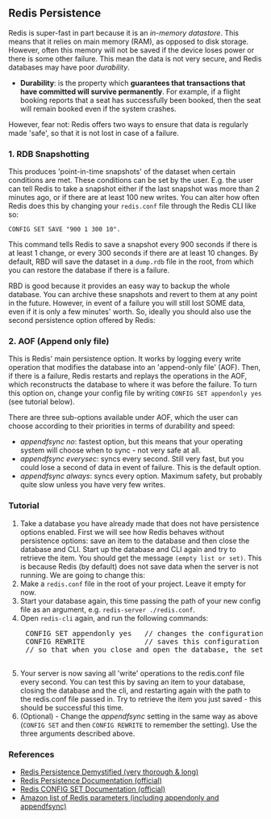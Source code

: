 ## Redis Persistence

Redis is super-fast in part because it is an *in-memory datastore*. This means that it relies on main memory (RAM), as opposed to disk storage. However, often this memory will not be saved if the device loses power or there is some other failure. This mean the data is not very secure, and Redis databases may have poor *durability*.

* **Durability**: is the property which **guarantees that transactions that have committed will survive permanently**. For example, if a flight booking reports that a seat has successfully been booked, then the seat will remain booked even if the system crashes.

However, fear not: Redis offers two ways to ensure that data is regularly made 'safe', so that it is not lost in case of a failure.

### 1. RDB Snapshotting
This produces 'point-in-time snapshots' of the dataset when certain conditions are met. These conditions can be set by the user. E.g. the user can tell Redis to take a snapshot either if the last snapshot was more than 2 minutes ago, or if there are at least 100 new writes.
You can alter how often Redis does this by changing your `redis.conf` file through the Redis CLI like so:
```
CONFIG SET SAVE "900 1 300 10".
```
This command tells Redis to save a snapshot every 900 seconds if there is at least 1 change, or every 300 seconds if there are at least 10 changes. By default, RBD will save the dataset in a `dump.rdb` file in the root, from which you can restore the database if there is a failure.

RBD is good because it provides an easy way to backup the whole database. You can archive these snapshots and revert to them at any point in the future. However, in event of a failure you will still lost SOME data, even if it is only a few minutes' worth. So, ideally you should also use the second persistence option offered by Redis:

### 2. AOF (Append only file)
This is Redis' main persistence option. It works by logging every write operation that modifies the database into an 'append-only file' (AOF). Then, if there is a failure, Redis restarts and replays the operations in the AOF, which reconstructs the database to where it was before the failure. To turn this option on, change your config file by writing `CONFIG SET appendonly yes` (see tutorial below).

There are three sub-options available under AOF, which the user can choose according to their priorities in terms of durability and speed:

* *appendfsync no*: fastest option, but this means that your operating system will choose when to sync - not very safe at all.
* *appendfsync everysec*: syncs every second. Still very fast, but you could lose a second of data in event of failure. This is the default option.
* *appendfsync always*: syncs every option. Maximum safety, but probably quite slow unless you have very few writes.

### Tutorial
1. Take a database you have already made that does not have persistence options enabled. First we will see how Redis behaves without persistence options: save an item to the database and then close the database and CLI. Start up the database and CLI again and try to retrieve the item. You should get the message `(empty list or set)`. This is because Redis (by default) does not save data when the server is not running. We are going to change this:
2. Make a `redis.conf` file in the root of your project. Leave it empty for now.
3. Start your database again, this time passing the path of your new config file as an argument, e.g. `redis-server ./redis.conf`.
4. Open `redis-cli` again, and run the following commands: 
  
  <pre>
    CONFIG SET appendonly yes   // changes the configuration of your Redis server to enable AOF
    CONFIG REWRITE              // saves this configuration to your redis.conf file, 
    // so that when you close and open the database, the setting will be remembered
  </pre>

5. Your server is now saving all 'write' operations to the redis.conf file every second. You can test this by saving an item to your database, closing the database and the cli, and restarting again with the path to the redis.conf file passed in. Try to retrieve the item you just saved - this should be successful this time.
6. (Optional) - Change the *appendfsync* setting in the same way as above (`CONFIG SET` and then `CONFIG REWRITE` to remember the setting). Use the three arguments described above.


### References
* [Redis Persistence Demystified (very thorough & long)](http://oldblog.antirez.com/post/redis-persistence-demystified.html)
* [Redis Persistence Documentation (official)](http://redis.io/topics/persistence)
* [Redis CONFIG SET Documentation (official)](http://redis.io/commands/config-set)
* [Amazon list of Redis parameters (including appendonly and appendfsync)](http://docs.aws.amazon.com/AmazonElastiCache/latest/UserGuide/ParameterGroups.Redis.html)
